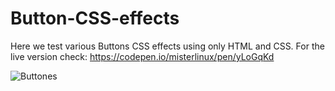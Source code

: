 # Button-CSS-effects

Here we test various Buttons CSS effects using only HTML and CSS.
For the live version check:
https://codepen.io/misterlinux/pen/yLoGqKd

![Buttones](https://user-images.githubusercontent.com/43761354/173846837-f20220fa-720d-460b-b2b7-3d293d94d3c4.PNG)
